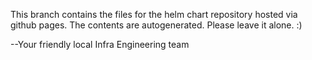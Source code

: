 This branch contains the files for the helm chart repository hosted via
github pages. The contents are autogenerated. Please leave it alone. :)

--Your friendly local Infra Engineering team
